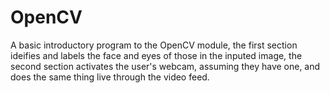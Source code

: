 # OpenCV
A basic introductory program to the OpenCV module, the first section ideifies and labels the face and eyes of those in the inputed image, the second section activates the user's webcam, assuming they have one, and does the same thing live through the video feed.
